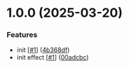 # 1.0.0 (2025-03-20)


### Features

* init [[#1](https://github.com/d3p1/magnifier-illusion/issues/1)] ([4b368df](https://github.com/d3p1/magnifier-illusion/commit/4b368df168dafd0223c88368e4f93632c1f4cc62))
* init effect [[#1](https://github.com/d3p1/magnifier-illusion/issues/1)] ([00adcbc](https://github.com/d3p1/magnifier-illusion/commit/00adcbcc16ca1824581a993ba88f0a76c710419a))

